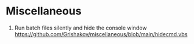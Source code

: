 # Miscellaneous

1) Run batch files silently and hide the console window
https://github.com/Grishakov/miscellaneous/blob/main/hidecmd.vbs

